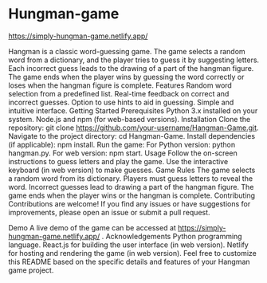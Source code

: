 # Hungman-game

https://simply-hungman-game.netlify.app/

Hangman is a classic word-guessing game. The game selects a random word from a dictionary, and the player tries to guess it by suggesting letters. Each incorrect guess leads to the drawing of a part of the hangman figure. The game ends when the player wins by guessing the word correctly or loses when the hangman figure is complete.
Features
Random word selection from a predefined list.
Real-time feedback on correct and incorrect guesses.
Option to use hints to aid in guessing.
Simple and intuitive interface.
Getting Started
Prerequisites
Python 3.x installed on your system.
Node.js and npm (for web-based versions).
Installation
Clone the repository: git clone https://github.com/your-username/Hangman-Game.git.
Navigate to the project directory: cd Hangman-Game.
Install dependencies (if applicable): npm install.
Run the game:
For Python version: python hangman.py.
For web version: npm start.
Usage
Follow the on-screen instructions to guess letters and play the game.
Use the interactive keyboard (in web version) to make guesses.
Game Rules
The game selects a random word from its dictionary.
Players must guess letters to reveal the word.
Incorrect guesses lead to drawing a part of the hangman figure.
The game ends when the player wins or the hangman is complete.
Contributing
Contributions are welcome! If you find any issues or have suggestions for improvements, please open an issue or submit a pull request.

Demo
A live demo of the game can be accessed at https://simply-hungman-game.netlify.app/
 .
Acknowledgements
Python programming language.
React.js for building the user interface (in web version).
Netlify for hosting and rendering the game (in web version).
Feel free to customize this README based on the specific details and features of your Hangman game project.
